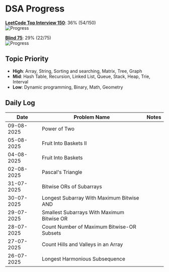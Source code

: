 # DSA Progress

**[LeetCode Top Interview 150](https://leetcode.com/studyplan/top-interview-150/)**: 36% (54/150)  
![Progress](https://geps.dev/progress/36)

**[Blind 75](https://takeuforward.org/interviews/blind-75-leetcode-problems-detailed-video-solutions)**: 29% (22/75)  
![Progress](https://geps.dev/progress/29)

## Topic Priority
- **High**: Array, String, Sorting and searching, Matrix, Tree, Graph
- **Mid**: Hash Table, Recursion, Linked List, Queue, Stack, Heap, Trie, Interval
- **Low**: Dynamic programming, Binary, Math, Geometry

## Daily Log

| Date | Problem Name | Notes |
|------|-------------|-------|
| 09-08-2025 | Power of Two | |
| 05-08-2025 | Fruit Into Baskets II | |
| 04-08-2025 | Fruit Into Baskets | |
| 02-08-2025 | Pascal's Triangle | |
| 31-07-2025 | Bitwise ORs of Subarrays | |
| 30-07-2025 | Longest Subarray With Maximum Bitwise AND | |
| 29-07-2025 | Smallest Subarrays With Maximum Bitwise OR | |
| 28-07-2025 | Count Number of Maximum Bitwise-OR Subsets | |
| 27-07-2025 | Count Hills and Valleys in an Array | |
| 26-07-2025 | Longest Harmonious Subsequence | |
